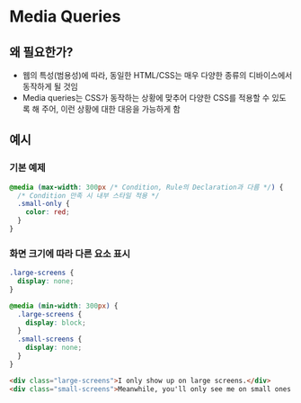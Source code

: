 # Media Queries

## 왜 필요한가?

- 웹의 특성(범용성)에 따라, 동일한 HTML/CSS는 매우 다양한 종류의 디바이스에서 동작하게 될 것임
- Media queries는 CSS가 동작하는 상황에 맞추어 다양한 CSS를 적용할 수 있도록 해 주어, 이런 상황에 대한 대응을 가능하게 함

## 예시

### 기본 예제

```css
@media (max-width: 300px /* Condition, Rule의 Declaration과 다름 */) {
  /* Condition 만족 시 내부 스타일 적용 */
  .small-only {
    color: red;
  }
}
```

### 화면 크기에 따라 다른 요소 표시

```css
.large-screens {
  display: none;
}

@media (min-width: 300px) {
  .large-screens {
    display: block;
  }
  .small-screens {
    display: none;
  }
}
```

```html
<div class="large-screens">I only show up on large screens.</div>
<div class="small-screens">Meanwhile, you'll only see me on small ones.</div>
```
